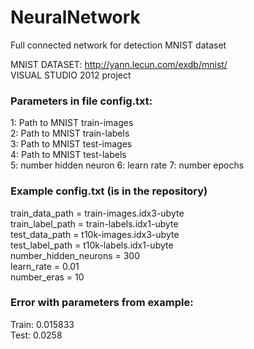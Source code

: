 # NeuralNetwork
Full connected network for detection MNIST dataset  

MNIST DATASET: http://yann.lecun.com/exdb/mnist/  
VISUAL STUDIO 2012 project  

### Parameters in file config.txt:
1: Path to MNIST train-images  
2: Path to MNIST train-labels  
3: Path to MNIST test-images  
4: Path to MNIST test-labels  
5: number hidden neuron
6: learn rate
7: number epochs

### Example config.txt (is in the repository)
train_data_path = train-images.idx3-ubyte  
train_label_path = train-labels.idx1-ubyte  
test_data_path = t10k-images.idx3-ubyte  
test_label_path = t10k-labels.idx1-ubyte  
number_hidden_neurons = 300  
learn_rate = 0.01  
number_eras = 10  

### Error with parameters from example:  
Train: 0.015833  
Test: 0.0258